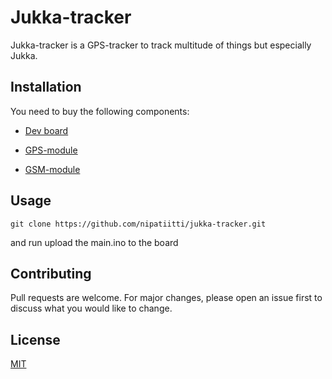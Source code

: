 # Jukka-tracker

Jukka-tracker is a GPS-tracker to track multitude of things but especially Jukka.

## Installation
You need to buy the following components:

* [Dev board](https://www.aliexpress.com/item/32992390199.html?spm=a2g0o.productlist.0.0.4912197amHv3iK&algo_pvid=65ea55c9-a010-464f-84cd-cef3dbf384f0&algo_expid=65ea55c9-a010-464f-84cd-cef3dbf384f0-0&btsid=ff9e2e31-0fd6-4b46-8e3f-375482789310&ws_ab_test=searchweb0_0,searchweb201602_10,searchweb201603_52)

* [GPS-module](https://www.aliexpress.com/item/4000171581579.html?spm=a2g0o.productlist.0.0.47455527zMYoir&algo_pvid=d6bcf4bd-764b-49ad-ae2b-ba97818d4472&algo_expid=d6bcf4bd-764b-49ad-ae2b-ba97818d4472-12&btsid=a918a91d-4ada-423c-a669-105d112aec2e&ws_ab_test=searchweb0_0,searchweb201602_10,searchweb201603_52)
 
* [GSM-module](https://www.aliexpress.com/item/32969640976.html?spm=a2g0o.productlist.0.0.57a0216fCeqXhW&algo_pvid=36717694-264a-4f3c-bc97-5f81e960742a&algo_expid=36717694-264a-4f3c-bc97-5f81e960742a-2&btsid=39727a83-d001-4458-808b-0fa7379d5297&ws_ab_test=searchweb0_0,searchweb201602_10,searchweb201603_52)

## Usage

```
git clone https://github.com/nipatiitti/jukka-tracker.git
```

and run upload the main.ino to the board

## Contributing
Pull requests are welcome. For major changes, please open an issue first to discuss what you would like to change.

## License
[MIT](https://choosealicense.com/licenses/mit/)
